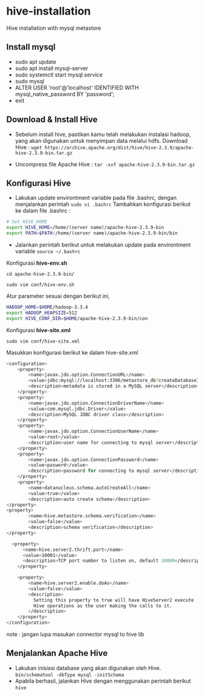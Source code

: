 # hive-installation
Hive installation with mysql metastore

## Install mysql
- sudo apt update
- sudo apt install mysql-server
- sudo systemctl start mysql.service
- sudo mysql
- ALTER USER 'root'@'localhost' IDENTIFIED WITH mysql_native_password BY 'password';
- exit

## Download & Install Hive

- Sebelum install hive, pastikan kamu telah melakukan instalasi hadoop, yang akan digunakan untuk menyimpan data melalui hdfs.
Download Hive :
`wget https://archive.apache.org/dist/hive/hive-2.3.9/apache-hive-2.3.9-bin.tar.gz`
    
- Uncompress file Apache Hive :
`tar -xvf apache-hive-2.3.9-bin.tar.gz`

## Konfigurasi Hive

- Lakukan update environtment variable pada file .bashrc, dengan menjalankan perintah `sudo vi .bashrc`
Tambahkan konfigurasi berikut ke dalam file .bashrc :

```bash
# Set HIVE_HOME
export HIVE_HOME=/home/(server name)/apache-hive-2.3.9-bin
export PATH=$PATH:/home/(server name)/apache-hive-2.3.9-bin/bin
```

- Jalankan perintah berikut untuk melakukan update pada environtment variable
`source ~/.bashrc`

Konfigurasi **hive-env.sh**

`cd apache-hive-2.3.9-bin/`

`sudo vim conf/hive-env.sh`

Atur parameter sesuai dengan berikut ini,

```bash
HADOOP_HOME=$HOME/hadoop-3.3.4
export HADOOP_HEAPSIZE=512
export HIVE_CONF_DIR=$HOME/apache-hive-2.3.9-bin/con
```

Konfigurasi **hive-site.xml**

`sudo vim conf/hive-site.xml`

Masukkan konfigurasi berikut ke dalam hive-site.xml

```bash
<configuration>
    <property>
        <name>javax.jdo.option.ConnectionURL</name>
        <value>jdbc:mysql://localhost:3306/metastore_db?createDatabaseIfNotExist=true&amp;useSSL=true</value>
        <description>metadata is stored in a MySQL server</description>
    </property>
    <property>
        <name>javax.jdo.option.ConnectionDriverName</name>
        <value>com.mysql.jdbc.Driver</value>
        <description>MySQL JDBC driver class</description>
    </property>
    <property>
        <name>javax.jdo.option.ConnectionUserName</name>
        <value>root</value>
        <description>user name for connecting to mysql server</description>
    </property>
    <property>
        <name>javax.jdo.option.ConnectionPassword</name>
        <value>pasword</value>
        <description>password for connecting to mysql server</description>
    </property>
    <property>
        <name>datanucleus.schema.autoCreateAll</name>
        <value>true</value>
        <description>auto create schema</description>
</property>
<property>
        <name>hive.metastore.schema.verification</name>
        <value>false</value>
        <description>schema verification</description>
</property>

  <property>
      <name>hive.server2.thrift.port</name>
      <value>10001</value>
      <description>TCP port number to listen on, default 10000</description>
    </property>

    <property>
        <name>hive.server2.enable.doAs</name>
        <value>false</value>
        <description>
          Setting this property to true will have HiveServer2 execute
          Hive operations as the user making the calls to it.
        </description>
    </property>
</configuration>
```

note : jangan lupa masukan connector mysql to hive lib

## Menjalankan Apache Hive

- Lakukan inisiasi database yang akan digunakan oleh Hive.
`bin/schematool -dbType mysql -initSchema`
- Apabila berhasil, jalankan Hive dengan menggunakan perintah berikut
`hive`
